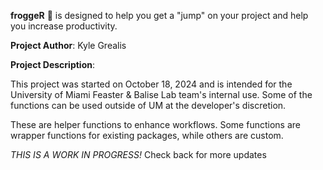 **froggeR** 🐸 is designed to help you get a "jump" on your project and help you increase
productivity.

**Project Author**: Kyle Grealis


**Project Description**:

This project was started on October 18, 2024 and is intended for the University of Miami
Feaster & Balise Lab team's internal use. Some of the functions can be used outside of UM
at the developer's discretion.

These are helper functions to enhance workflows. Some functions are wrapper functions for
existing packages, while others are custom.

*THIS IS A WORK IN PROGRESS!* Check back for more updates

